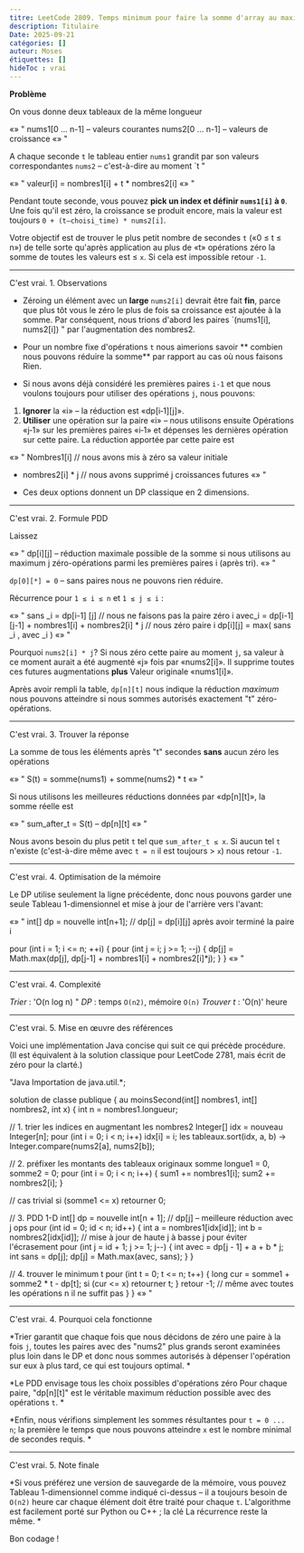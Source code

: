 ```yaml
---
titre: LeetCode 2809. Temps minimum pour faire la somme d'array au maximum x -
description: Titulaire
Date: 2025-09-21
catégories: []
auteur: Moses
étiquettes: []
hideToc : vrai
---
```

**Problème**

On vous donne deux tableaux de la même longueur

«» "
nums1[0 ... n-1] – valeurs courantes
nums2[0 ... n-1] – valeurs de croissance
«» "

A chaque seconde `t` le tableau entier `nums1` grandit par son
valeurs correspondantes `nums2` – c'est-à-dire au moment `t "

«» "
valeur[i] = nombres1[i] + t * nombres2[i]
«» "

Pendant toute seconde, vous pouvez **pick un index et définir `nums1[i]` à `0`**.
Une fois qu'il est zéro, la croissance se produit encore, mais la valeur est toujours
`0 + (t–choisi_time) * nums2[i]`.

Votre objectif est de trouver le plus petit nombre de secondes `t`
(«0 ≤ t ≤ n») de telle sorte qu'après application au plus de «t» opérations zéro
la somme de toutes les valeurs est ≤ `x`.
Si cela est impossible retour `-1`.

-----------------------------------------------------------------------------------

C'est vrai. 1. Observations

* Zéroing un élément avec un **large** `nums2[i]` devrait être fait **fin**,
parce que plus tôt vous le zéro le plus de fois sa croissance est ajoutée
à la somme.
Par conséquent, nous trions d'abord les paires `(nums1[i], nums2[i]) "
par l'augmentation des nombres2.

* Pour un nombre fixe d'opérations `t` nous aimerions savoir
** combien nous pouvons réduire la somme** par rapport au cas où nous faisons
Rien.

* Si nous avons déjà considéré les premières paires `i‐1` et que nous voulons toujours
pour utiliser des opérations `j`, nous pouvons:

1. **Ignorer** la «i» – la réduction est «dp[i‐1][j]».
2. **Utiliser** une opération sur la paire «i» – nous utilisons ensuite
Opérations «j‐1» sur les premières paires «i‐1» et dépenses les dernières
opération sur cette paire.
La réduction apportée par cette paire est

«» "
Nombres1[i] // nous avons mis à zéro sa valeur initiale
+ nombres2[i] * j // nous avons supprimé j croissances futures
«» "

* Ces deux options donnent un DP classique en 2 dimensions.

-----------------------------------------------------------------------------------

C'est vrai. 2. Formule PDD

Laissez

«» "
dp[i][j] – réduction maximale possible de la somme
si nous utilisons au maximum j zéro-opérations
parmi les premières paires i (après tri).
«» "

`dp[0][*] = 0` – sans paires nous ne pouvons rien réduire.

Récurrence pour `1 ≤ i ≤ n` et `1 ≤ j ≤ i` :

«» "
sans _i = dp[i-1] [j] // nous ne faisons pas la paire zéro i
avec_i = dp[i-1][j-1] + nombres1[i] + nombres2[i] * j // nous zéro paire i
dp[i][j] = max( sans _i , avec _i )
«» "

Pourquoi `nums2[i] * j`?
Si nous zéro cette paire au moment `j`, sa valeur à ce moment aurait
a été augmenté «j» fois par «nums2[i]».
Il supprime toutes ces futures augmentations **plus**
Valeur originale «nums1[i]».

Après avoir rempli la table, `dp[n][t]` nous indique la réduction *maximum*
nous pouvons atteindre si nous sommes autorisés exactement "t" zéro-opérations.

-----------------------------------------------------------------------------------

C'est vrai. 3. Trouver la réponse

La somme de tous les éléments après "t" secondes **sans** aucun zéro
les opérations

«» "
S(t) = somme(nums1) + somme(nums2) * t
«» "

Si nous utilisons les meilleures réductions données par «dp[n][t]», la somme réelle est

«» "
sum_after_t = S(t) – dp[n][t]
«» "

Nous avons besoin du plus petit `t` tel que `sum_after_t ≤ x`.
Si aucun tel `t` n'existe (c'est-à-dire même avec `t = n` il est toujours > `x`) nous
retour `-1`.

-----------------------------------------------------------------------------------

C'est vrai. 4. Optimisation de la mémoire

Le DP utilise seulement la ligne précédente, donc nous pouvons garder une seule
Tableau 1-dimensionnel et mise à jour de l'arrière vers l'avant:

«» "
int[] dp = nouvelle int[n+1]; // dp[j] = dp[i][j] après avoir terminé la paire i

pour (int i = 1; i <= n; ++i) {
pour (int j = i; j >= 1; --j) {
dp[j] = Math.max(dp[j], dp[j-1] + nombres1[i] + nombres2[i]*j);
}
}
«» "

-----------------------------------------------------------------------------------

C'est vrai. 4. Complexité

*Trier* : 'O(n log n) "
*DP* : temps `O(n2)`, mémoire `O(n)`
*Trouver t* : 'O(n)' heure

-----------------------------------------------------------------------------------

C'est vrai. 5. Mise en œuvre des références

Voici une implémentation Java concise qui suit ce qui précède
procédure.
(Il est équivalent à la solution classique pour LeetCode 2781,
mais écrit de zéro pour la clarté.)

"Java
Importation de java.util.*;

solution de classe publique {
au moinsSecond(int[] nombres1, int[] nombres2, int x) {
int n = nombres1.longueur;

// 1. trier les indices en augmentant les nombres2
Integer[] idx = nouveau Integer[n];
pour (int i = 0; i < n; i++) idx[i] = i;
les tableaux.sort(idx, a, b) -> Integer.compare(nums2[a], nums2[b]);

// 2. préfixer les montants des tableaux originaux
somme longue1 = 0, somme2 = 0;
pour (int i = 0; i < n; i++) {
sum1 += nombres1[i];
sum2 += nombres2[i];
}

// cas trivial
si (somme1 <= x) retourner 0;

// 3. PDD 1-D
int[] dp = nouvelle int[n + 1]; // dp[j] – meilleure réduction avec j ops
pour (int id = 0; id < n; id++) {
int a = nombres1[idx[id]];
int b = nombres2[idx[id]];
// mise à jour de haute j à basse j pour éviter l'écrasement
pour (int j = id + 1; j >= 1; j--) {
int avec = dp[j - 1] + a + b * j;
int sans = dp[j];
dp[j] = Math.max(avec, sans);
}
}

// 4. trouver le minimum t
pour (int t = 0; t <= n; t++) {
long cur = somme1 + somme2 * t - dp[t];
si (cur <= x) retourner t;
}
retour -1; // même avec toutes les opérations n il ne suffit pas
}
}
«» "

-----------------------------------------------------------------------------------

C'est vrai. 4. Pourquoi cela fonctionne

*Trier garantit que chaque fois que nous décidons de zéro une paire à la fois
`j`, toutes les paires avec des "nums2" plus grands seront examinées plus loin dans le DP
et donc nous sommes autorisés à dépenser l'opération sur eux à
plus tard, ce qui est toujours optimal. *

*Le PDD envisage tous les choix possibles d'opérations zéro
Pour chaque paire, "dp[n][t]" est le véritable maximum
réduction possible avec des opérations `t`. *

*Enfin, nous vérifions simplement les sommes résultantes pour `t = 0 ... n`; la première
le temps que nous pouvons atteindre `x` est le nombre minimal de secondes requis. *

-----------------------------------------------------------------------------------

C'est vrai. 5. Note finale

*Si vous préférez une version de sauvegarde de la mémoire, vous pouvez
Tableau 1-dimensionnel comme indiqué ci-dessus – il a toujours besoin de `O(n2)` heure
car chaque élément doit être traité pour chaque `t`.
L'algorithme est facilement porté sur Python ou C++ ; la clé
La récurrence reste la même. *

Bon codage !